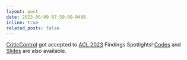 ```yaml
---
layout: post
date: 2023-06-09 07:59:00-0400
inline: true
related_posts: false
---
```


[CriticControl](https://aclanthology.org/2023.findings-acl.281/) got accepted to [ACL 2023]() Findings Spotlights! [Codes](https://github.com/minbeomkim/CriticControl) and [Slides](/assets/pdf/ACL2023-CriticControl-Slides.pdf) are also available.
